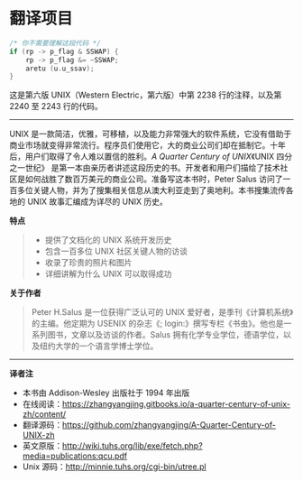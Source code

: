 # 翻译项目


```c
/* 你不需要理解这段代码 */
if (rp -> p_flag & SSWAP) {
    rp -> p_flag &= ~SSWAP;
    aretu (u.u_ssav);
}
```

这是第六版 UNIX（Western Electric，第六版）中第 2238 行的注释，以及第 2240 至 2243 行的代码。


---

UNIX 是一款简洁，优雅，可移植，以及能力非常强大的软件系统，它没有借助于商业市场就变得非常流行。程序员们使用它，大的商业公司们却在抵制它。十年后，用户们取得了令人难以置信的胜利。*A Quarter Century of UNIX*《UNIX 四分之一世纪》 是第一本由亲历者讲述这段历史的书。开发者和用户们描绘了技术社区是如何战胜了数百万美元的商业公司。准备写这本书时，Peter Salus 访问了一百多位关键人物，并为了搜集相关信息从澳大利亚走到了奥地利。本书搜集流传各地的 UNIX 故事汇编成为详尽的 UNIX 历史。

**特点**

> * 提供了文档化的 UNIX 系统开发历史
> * 包含一百多位 UNIX 社区关键人物的访谈
> * 收录了珍贵的照片和图片
> * 详细讲解为什么 UNIX 可以取得成功

**关于作者**

> Peter H.Salus 是一位获得广泛认可的 UNIX 爱好者，是季刊《计算机系统》的主编。他定期为 USENIX 的杂志《; login:》撰写专栏《书虫》。他也是一系列图书，文章以及访谈的作者。Salus 拥有化学专业学位，德语学位，以及纽约大学的一个语言学博士学位。

---
**译者注**

* 本书由 Addison-Wesley 出版社于 1994 年出版
* 在线阅读：<https://zhangyangjing.gitbooks.io/a-quarter-century-of-unix-zh/content/>
* 翻译源码：<https://github.com/zhangyangjing/A-Quarter-Century-of-UNIX-zh>
* 英文原版：<http://wiki.tuhs.org/lib/exe/fetch.php?media=publications:qcu.pdf>
* Unix 源码：<http://minnie.tuhs.org/cgi-bin/utree.pl>
